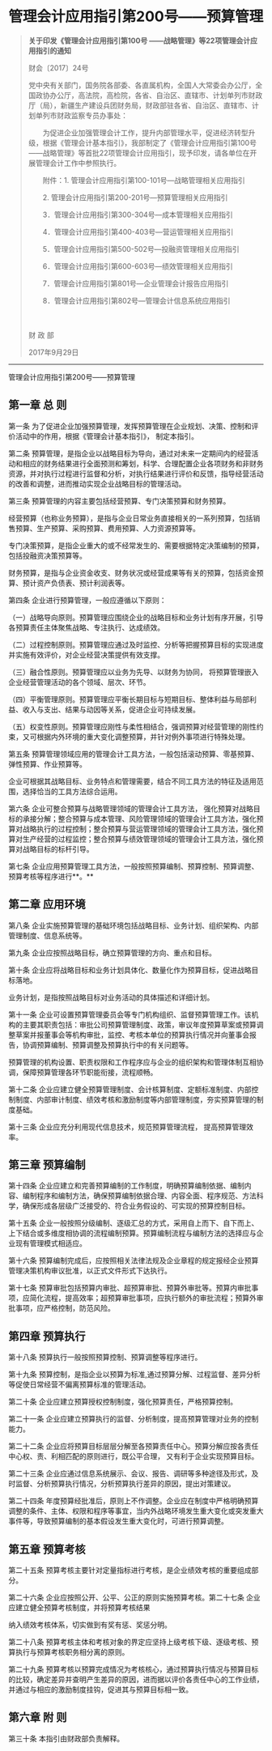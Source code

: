 # 管理会计应用指引第200号——预算管理 

> **关于印发《管理会计应用指引第100号 ——战略管理》等22项管理会计应用指引的通知**
>
> 财会〔2017〕24号
>
> 党中央有关部门，国务院各部委、各直属机构，全国人大常委会办公厅，全国政协办公厅，高法院，高检院，各省、自治区、直辖市、计划单列市财政厅（局），新疆生产建设兵团财务局，财政部驻各省、自治区、直辖市、计划单列市财政监察专员办事处：
>
> 　　为促进企业加强管理会计工作，提升内部管理水平，促进经济转型升级，根据《管理会计基本指引》，我部制定了《管理会计应用指引第100号——战略管理》等首批22项管理会计应用指引，现予印发，请各单位在开展管理会计工作中参照执行。
>
> 　　附件：1. 管理会计应用指引第100-101号—战略管理相关应用指引
>
> 　　2. 管理会计应用指引第200-201号—预算管理相关应用指引
>
> 　　3．管理会计应用指引第300-304号—成本管理相关应用指引
>
> 　　4．管理会计应用指引第400-403号—营运管理相关应用指引
>
> 　　5．管理会计应用指引第500-502号—投融资管理相关应用指引
>
> 　　6．管理会计应用指引第600-603号—绩效管理相关应用指引
>
> 　　7．管理会计应用指引第801号—企业管理会计报告应用指引
>
> 　　8．管理会计应用指引第802号—管理会计信息系统应用指引
>
> 　　
>
> 财 政 部
>
> 2017年9月29日

--------------------

管理会计应用指引第200号——预算管理 

 

 

## 第一章 总 则

 第一条 为了促进企业加强预算管理，发挥预算管理在企业规划、决策、控制和评价活动中的作用，根据《管理会计基本指引》， 制定本指引。 

第二条 预算管理，是指企业以战略目标为导向，通过对未来一定期间内的经营活动和相应的财务结果进行全面预测和筹划，科学、合理配置企业各项财务和非财务资源，并对执行过程进行监督和分析，对执行结果进行评价和反馈，指导经营活动的改善和调整，进而推动实现企业战略目标的管理活动。 

第三条 预算管理的内容主要包括经营预算、专门决策预算和财务预算。

经营预算（也称业务预算），是指与企业日常业务直接相关的一系列预算，包括销售预算、生产预算、采购预算、费用预算、人力资源预算等。

专门决策预算，是指企业重大的或不经常发生的、需要根据特定决策编制的预算，包括投融资决策预算等。 

财务预算，是指与企业资金收支、财务状况或经营成果等有关的预算，包括资金预算、预计资产负债表、预计利润表等。 

第四条 企业进行预算管理，一般应遵循以下原则： 

 （一）战略导向原则。预算管理应围绕企业的战略目标和业务计划有序开展，引导各预算责任主体聚焦战略、专注执行、达成绩效。 

（二）过程控制原则。预算管理应通过及时监控、分析等把握预算目标的实现进度并实施有效评价，对企业经营决策提供有效支撑。 

（三）融合性原则。预算管理应以业务为先导、以财务为协同， 将预算管理嵌入企业经营管理活动的各个领域、层次、环节。

（四）平衡管理原则。预算管理应平衡长期目标与短期目标、整体利益与局部利益、收入与支出、结果与动因等关系，促进企业可持续发展。 

（五）权变性原则。预算管理应刚性与柔性相结合，强调预算对经营管理的刚性约束，又可根据内外环境的重大变化调整预算，并针对例外事项进行特殊处理。 

第五条 预算管理领域应用的管理会计工具方法，一般包括滚动预算、零基预算、弹性预算、作业预算等。

企业可根据其战略目标、业务特点和管理需要，结合不同工具方法的特征及适用范围，选择恰当的工具方法综合运用。 

第六条 企业可整合预算与战略管理领域的管理会计工具方法， 强化预算对战略目标的承接分解；整合预算与成本管理、风险管理领域的管理会计工具方法，强化预算对战略执行的过程控制；整合预算与营运管理领域的管理会计工具方法，强化预算对生产经营的过程监控；整合预算与绩效管理领域的管理会计工具方法，强化预算对战略目标的标杆引导。 

第七条 企业应用预算管理工具方法，一般按照预算编制、预算控制、预算调整、预算考核等程序进行**。** 

 

 

## 第二章 应用环境

 第八条 企业实施预算管理的基础环境包括战略目标、业务计划、组织架构、内部管理制度、信息系统等。

第九条 企业应按照战略目标，确立预算管理的方向、重点和目标。 

第十条 企业应将战略目标和业务计划具体化、数量化作为预算目标，促进战略目标落地。

业务计划，是指按照战略目标对业务活动的具体描述和详细计划。 

第十一条 企业可设置预算管理委员会等专门机构组织、监督预算管理工作。该机构的主要其职责包括：审批公司预算管理制度、政策，审议年度预算草案或预算调整草案并报董事会等机构审批，监控、考核本单位的预算执行情况并向董事会报告，协调预算编制、预算调整及预算执行中的有关问题等。 

预算管理的机构设置、职责权限和工作程序应与企业的组织架构和管理体制互相协调，保障预算管理各环节职能衔接，流程顺畅。  

第十二条 企业应建立健全预算管理制度、会计核算制度、定额标准制度、内部控制制度、内部审计制度、绩效考核和激励制度等内部管理制度，夯实预算管理的制度基础。

第十三条 企业应充分利用现代信息技术，规范预算管理流程， 提高预算管理效率。  

 

## 第三章 预算编制

 第十四条 企业应建立和完善预算编制的工作制度，明确预算编制依据、编制内容、编制程序和编制方法，确保预算编制依据合理、内容全面、程序规范、方法科学，确保形成各层级广泛接受的、符合业务假设的、可实现的预算控制目标。 

第十五条 企业一般按照分级编制、逐级汇总的方式，采用自上而下、自下而上、上下结合或多维度相协调的流程编制预算。预算编制流程与编制方法的选择应与企业现有管理模式相适应。 

第十六条 预算编制完成后，应按照相关法律法规及企业章程的规定报经企业预算管理决策机构审议批准，以正式文件形式下达执行。

第十七条 预算审批包括预算内审批、超预算审批、预算外审批等。预算内审批事项，应简化流程，提高效率；超预算审批事项，应执行额外的审批流程；预算外审批事项，应严格控制，防范风险。 

 



## 第四章 预算执行

 第十八条 预算执行一般按照预算控制、预算调整等程序进行。  

第十九条 预算控制，是指企业以预算为标准,通过预算分解、过程监督、差异分析等促使日常经营不偏离预算标准的管理活动。 

第二十条 企业应建立预算授权控制制度，强化预算责任，严格预算控制。 

第二十一条 企业应建立预算执行的监督、分析制度，提高预算管理对业务的控制能力。

第二十二条 企业应将预算目标层层分解至各预算责任中心。预算分解应按各责任中心权、责、利相匹配的原则进行，既公平合理， 又有利于企业实现预算目标。 

第二十三条 企业应通过信息系统展示、会议、报告、调研等多种途径及形式，及时监督、分析预算执行情况，分析预算执行差异的原因，提出对策建议。

第二十四条 年度预算经批准后，原则上不作调整。企业应在制度中严格明确预算调整的条件、主体、权限和程序等事宜，当内外战略环境发生重大变化或突发重大事件等，导致预算编制的基本假设发生重大变化时，可进行预算调整。  

 

## 第五章 预算考核

 第二十五条 预算考核主要针对定量指标进行考核，是企业绩效考核的重要组成部分。

第二十六条 企业应按照公开、公平、公正的原则实施预算考核。第二十七条 企业应建立健全预算考核制度，并将预算考核结果

纳入绩效考核体系，切实做到有奖有惩、奖惩分明。 

第二十八条 预算考核主体和考核对象的界定应坚持上级考核下级、逐级考核、预算执行与预算考核职务相分离的原则。

第二十九条 预算考核以预算完成情况为考核核心，通过预算执行情况与预算目标的比较，确定差异并查明产生差异的原因，进而据以评价各责任中心的工作业绩，并通过与相应的激励制度挂钩，促进其与预算目标相一致。 

 

 

## 第六章 附 则

第三十条 本指引由财政部负责解释。 
